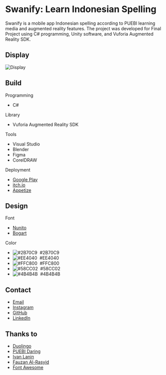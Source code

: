 # Swanify: Learn Indonesian Spelling
Swanify is a mobile app Indonesian spelling according to PUEBI learning media and augmented reality features. The project was developed for Final Project using C# programming, Unity software, and Vuforia Augmented Reality SDK.

## Display
![Display](https://luqmanherifa.site/img/imgswanify.png)

## Build
Programming
  - C#

Library
  - Vuforia Augmented Reality SDK

Tools
  - Visual Studio
  - Blender
  - Figma
  - CorelDRAW

Deployment
  - [Google Play](https://play.google.com/store/apps/details?id=id.ac.stiki.doleno.swanify)
  - [itch.io](https://luqmanherifa.itch.io/swanify)
  - [Appetize](https://appetize.io/app/oo6c6vfw22vv53hll7boigr6mq)

## Design
Font
  - [Nunito](https://fonts.google.com/specimen/Nunito)
  - [Bogart](https://www.dafont.com/bogart.font)
  
Color
  - ![#2B70C9](https://placehold.co/20x20/2B70C9/2B70C9.png)  #2B70C9
  - ![#EE4040](https://placehold.co/20x20/EE4040/EE4040.png)  #EE4040
  - ![#FFC800](https://placehold.co/20x20/FFC800/FFC800.png)  #FFC800
  - ![#58CC02](https://placehold.co/20x20/58CC02/58CC02.png)  #58CC02
  - ![#4B4B4B](https://placehold.co/20x20/4B4B4B/4B4B4B.png)  #4B4B4B
  
  
## Contact
  - [Email](mailto:luqmanherifa@gmail.com)
  - [Instagram](https://www.instagram.com/luqmanherifa)
  - [GitHub](https://github.com/luqmanherifa)
  - [LinkedIn](https://www.linkedin.com/in/luqmanherifa)

## Thanks to
  - [Duolingo](https://www.duolingo.com)
  - [PUEBI Daring](https://puebi.js.org)
  - [Ivan Lanin](https://twitter.com/ivanlanin)
  - [Fauzan Al-Rasyid](https://twitter.com/fauzanalrasyid)
  - [Font Awesome](https://fontawesome.com)
